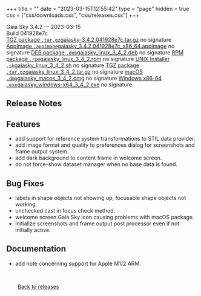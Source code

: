 +++
title = ""
date = "2023-03-15T12:55:42"
type = "page"
hidden = true
css = ["css/downloads.css", "css/releases.css"]
+++

<div class="download-container">
<div id="download-title">
<i class="fa-solid fa-tag"></i>
Gaia Sky <span class="downloads-version">3.4.2</span> — <i class="fa-solid fa-clock"></i>
<time class="downloads-releasedate" datetime="2023-03-15T12:55:42" title="Published: 2023-03-15T12:55:42">2023-03-15</time></div>
<div class="downloads-build">Build 041928e7c</div>
<div class="download-section">
<a href="https://gaia.ari.uni-heidelberg.de/gaiasky/releases/3.4.2.041928e7c/gaiasky-3.4.2.041928e7c.tar.gz" class="download-button"><i class="fa-solid fa-file-zipper"></i> TGZ package <code>.tar.gz</code><span class="download-sub">gaiasky-3.4.2.041928e7c.tar.gz</span></a>
<span class="signature">no signature</span>
<a href="https://gaia.ari.uni-heidelberg.de/gaiasky/releases/3.4.2.041928e7c/gaiasky_3.4.2.041928e7c_x86_64.appimage" class="download-button"><i class="fa-solid fa-box-archive"></i> AppImage <code>.appimage</code><span class="download-sub">gaiasky_3.4.2.041928e7c_x86_64.appimage</span></a>
<span class="signature">no signature</span>
<a href="https://gaia.ari.uni-heidelberg.de/gaiasky/releases/3.4.2.041928e7c/gaiasky_linux_3_4_2.deb" class="download-button"><i class="fa-brands fa-debian"></i> DEB package <code>.deb</code><span class="download-sub">gaiasky_linux_3_4_2.deb</span></a>
<span class="signature">no signature</span>
<a href="https://gaia.ari.uni-heidelberg.de/gaiasky/releases/3.4.2.041928e7c/gaiasky_linux_3_4_2.rpm" class="download-button"><i class="fa-brands fa-fedora"></i> RPM package <code>.rpm</code><span class="download-sub">gaiasky_linux_3_4_2.rpm</span></a>
<span class="signature">no signature</span>
<a href="https://gaia.ari.uni-heidelberg.de/gaiasky/releases/3.4.2.041928e7c/gaiasky_linux_3_4_2.sh" class="download-button"><i class="fa fa-terminal"></i> UNIX Installer <code>.sh</code><span class="download-sub">gaiasky_linux_3_4_2.sh</span></a>
<span class="signature">no signature</span>
<a href="https://gaia.ari.uni-heidelberg.de/gaiasky/releases/3.4.2.041928e7c/gaiasky_linux_3_4_2.tar.gz" class="download-button"><i class="fa-solid fa-file-zipper"></i> TGZ package <code>.tar.gz</code><span class="download-sub">gaiasky_linux_3_4_2.tar.gz</span></a>
<span class="signature">no signature</span>
<a href="https://gaia.ari.uni-heidelberg.de/gaiasky/releases/3.4.2.041928e7c/gaiasky_macos_3_4_2.dmg" class="download-button"><i class="fa-brands fa-apple"></i> macOS <code>.dmg</code><span class="download-sub">gaiasky_macos_3_4_2.dmg</span></a>
<span class="signature">no signature</span>
<a href="https://gaia.ari.uni-heidelberg.de/gaiasky/releases/3.4.2.041928e7c/gaiasky_windows-x64_3_4_2.exe" class="download-button"><i class="fa-brands fa-windows"></i> Windows x86-64 <code>.exe</code><span class="download-sub">gaiasky_windows-x64_3_4_2.exe</span></a>
<span class="signature">no signature</span>
</div>
</div>

<section class="release-notes">

# Release Notes


## Features

- add support for reference system transformations to STIL data provider.
- add image format and quality to preferences dialog for screenshots and frame output system.
- add dark background to content frame in welcome screen.
- do not force-show dataset manager when no base data is found.

## Bug Fixes

- labels in shape objects not showing up, focusable shape objects not working.
- unchecked cast in focus check method.
- welcome screen Gaia Sky icon causing problems with macOS package.
- initialize screenshots and frame output post processor even if not initially active.

## Documentation

- add note concerning support for Apple M1/2 ARM.

</section>


<p class="center-text" style="padding: 30px;">
<i class="fa-solid fa-circle-arrow-left"></i> <a href="/downloads/releases">Back to releases</a>
</p>
